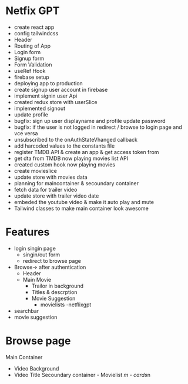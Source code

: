 # Netfix GPT

- create react app
- config tailwindcss
- Header
- Routing of App
- Login form
- Signup form
- Form Validation
- useRef Hook
- firebase setup
- deploying app to production
- create signup user account in firebase
- implement signin user Api
- created redux store with userSlice
- implemented signout
- update profile
- bugfix: sign up user displayname and profile update password
- bugfix: if the user is not logged in redirect / browse to login page and vce versa
- unsubscribed to the onAuthStateVhanged  callback
- add harcoded values to the constants file
- register TMDB API & create an app & get access token from
- get dta from TMDB now playing movies list API
- created custom hook now playing movies 
- create movieslice
- update store with movies data
- planning for maincontainer & secoundary container
- fetch data for trailer video
- update store with trailer video date
- embeded the youtube video & make it auto play and mute
- Tailwind classes to make main container look awesome


# Features
- login singin page
   - singin/out form
   - redirect to browse page
- Browse-> after authentication
  - Header
  - Main Movie
    - Trailor in background
    - Titles & descrption
    - Movie Suggestion
      - movielists
-netflixgpt
 - searchbar
 - movie suggestion     

 # Browse page
 Main Container
   - Video Background
   - Video Title
  Secoundary container
    - Movielist *m
    - cards*n